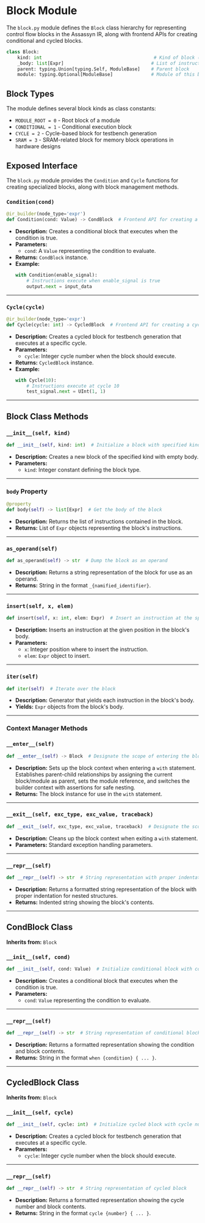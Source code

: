 # Block Module
The `block.py` module defines the `Block` class hierarchy for representing control flow blocks in the Assassyn IR, along with frontend APIs for creating conditional and cycled blocks.

```python
class Block:
    kind: int                                         # Kind of block (MODULE_ROOT, CONDITIONAL, CYCLE, SRAM)
    _body: list[Expr]                                # List of instructions in the block
    parent: typing.Union[typing.Self, ModuleBase]    # Parent block
    module: typing.Optional[ModuleBase]              # Module of this block
```

## Block Types
The module defines several block kinds as class constants:
- `MODULE_ROOT = 0` - Root block of a module
- `CONDITIONAL = 1` - Conditional execution block
- `CYCLE = 2` - Cycle-based block for testbench generation
- `SRAM = 3` - SRAM-related block for memory block operations in hardware designs

## Exposed Interface
The `block.py` module provides the `Condition` and `Cycle` functions for creating specialized blocks, along with block management methods.

### `Condition(cond)`
```python
@ir_builder(node_type='expr')
def Condition(cond: Value) -> CondBlock  # Frontend API for creating a conditional block
```
- **Description:** Creates a conditional block that executes when the condition is true.
- **Parameters:**
  - `cond`: A `Value` representing the condition to evaluate.
- **Returns:** `CondBlock` instance.
- **Example:**
  ```python
  with Condition(enable_signal):
      # Instructions execute when enable_signal is true
      output.next = input_data
  ```

-------

### `Cycle(cycle)`
```python
@ir_builder(node_type='expr')
def Cycle(cycle: int) -> CycledBlock  # Frontend API for creating a cycled block
```
- **Description:** Creates a cycled block for testbench generation that executes at a specific cycle.
- **Parameters:**
  - `cycle`: Integer cycle number when the block should execute.
- **Returns:** `CycledBlock` instance.
- **Example:**
  ```python
  with Cycle(10):
      # Instructions execute at cycle 10
      test_signal.next = UInt(1, 1)
  ```

-------

## Block Class Methods

### `__init__(self, kind)`
```python
def __init__(self, kind: int)  # Initialize a block with specified kind
```
- **Description:** Creates a new block of the specified kind with empty body.
- **Parameters:**
  - `kind`: Integer constant defining the block type.

-------

### `body` Property
```python
@property
def body(self) -> list[Expr]  # Get the body of the block
```
- **Description:** Returns the list of instructions contained in the block.
- **Returns:** List of `Expr` objects representing the block's instructions.

-------

### `as_operand(self)`
```python
def as_operand(self) -> str  # Dump the block as an operand
```
- **Description:** Returns a string representation of the block for use as an operand.
- **Returns:** String in the format `_{namified_identifier}`.

-------

### `insert(self, x, elem)`
```python
def insert(self, x: int, elem: Expr)  # Insert an instruction at the specified position
```
- **Description:** Inserts an instruction at the given position in the block's body.
- **Parameters:**
  - `x`: Integer position where to insert the instruction.
  - `elem`: `Expr` object to insert.

-------

### `iter(self)`
```python
def iter(self)  # Iterate over the block
```
- **Description:** Generator that yields each instruction in the block's body.
- **Yields:** `Expr` objects from the block's body.

-------

### Context Manager Methods

### `__enter__(self)`
```python
def __enter__(self) -> Block  # Designate the scope of entering the block
```
- **Description:** Sets up the block context when entering a `with` statement. Establishes parent-child relationships by assigning the current block/module as parent, sets the module reference, and switches the builder context with assertions for safe nesting.
- **Returns:** The block instance for use in the `with` statement.

-------

### `__exit__(self, exc_type, exc_value, traceback)`
```python
def __exit__(self, exc_type, exc_value, traceback)  # Designate the scope of exiting the block
```
- **Description:** Cleans up the block context when exiting a `with` statement.
- **Parameters:** Standard exception handling parameters.

-------

### `__repr__(self)`
```python
def __repr__(self) -> str  # String representation with proper indentation
```
- **Description:** Returns a formatted string representation of the block with proper indentation for nested structures.
- **Returns:** Indented string showing the block's contents.

-------

## CondBlock Class
**Inherits from:** `Block`

### `__init__(self, cond)`
```python
def __init__(self, cond: Value)  # Initialize conditional block with condition
```
- **Description:** Creates a conditional block that executes when the condition is true.
- **Parameters:**
  - `cond`: `Value` representing the condition to evaluate.

-------

### `__repr__(self)`
```python
def __repr__(self) -> str  # String representation of conditional block
```
- **Description:** Returns a formatted representation showing the condition and block contents.
- **Returns:** String in the format `when {condition} { ... }`.

-------

## CycledBlock Class
**Inherits from:** `Block`

### `__init__(self, cycle)`
```python
def __init__(self, cycle: int)  # Initialize cycled block with cycle number
```
- **Description:** Creates a cycled block for testbench generation that executes at a specific cycle.
- **Parameters:**
  - `cycle`: Integer cycle number when the block should execute.

-------

### `__repr__(self)`
```python
def __repr__(self) -> str  # String representation of cycled block
```
- **Description:** Returns a formatted representation showing the cycle number and block contents.
- **Returns:** String in the format `cycle {number} { ... }`.
